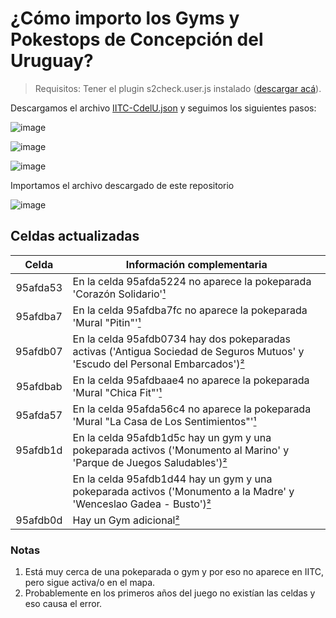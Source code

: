 # ¿Cómo importo los Gyms y Pokestops de Concepción del Uruguay?

> Requisitos: Tener el plugin s2check.user.js instalado ([descargar acá](https://gist.github.com/5310/c216c40cf6d34834c9cfaad0d820ae4d)).

Descargamos el archivo [IITC-CdelU.json](https://github.com/Wokcito/IITC-CdelU/releases/download/v1.2.0/IITC-CdelU.json) y seguimos los siguientes pasos:

![image](https://user-images.githubusercontent.com/99556533/207217423-82607fbd-8203-452d-bd34-5b2f2d453885.png)

![image](https://user-images.githubusercontent.com/99556533/207221502-55c1667e-e1b1-4afc-90b3-1157da62c91c.png)

![image](https://user-images.githubusercontent.com/99556533/207221600-d965c531-e721-4d4c-9f19-14ef41bdb5e6.png)

Importamos el archivo descargado de este repositorio

![image](https://user-images.githubusercontent.com/99556533/207221653-1fe5d404-885d-4154-87fb-072b19182faa.png)

## Celdas actualizadas

|  Celda   | Información complementaria                                                                                                              |
| :------: | --------------------------------------------------------------------------------------------------------------------------------------- |
| 95afda53 | En la celda 95afda5224 no aparece la pokeparada 'Corazón Solidario'[¹](#notas)                                                          |
| 95afdba7 | En la celda 95afdba7fc no aparece la pokeparada 'Mural "Pitin"'[¹](#notas)                                                              |
| 95afdb07 | En la celda 95afdb0734 hay dos pokeparadas activas ('Antigua Sociedad de Seguros Mutuos' y 'Escudo del Personal Embarcados')[²](#notas) |
| 95afdbab | En la celda 95afdbaae4 no aparece la pokeparada 'Mural "Chica Fit"'[¹](#notas)                                                          |
| 95afda57 | En la celda 95afda56c4 no aparece la pokeparada 'Mural "La Casa de Los Sentimientos"'[¹](#notas)                                        |
| 95afdb1d | En la celda 95afdb1d5c hay un gym y una pokeparada activos ('Monumento al Marino' y 'Parque de Juegos Saludables')[²](#notas)           |
|          | En la celda 95afdb1d44 hay un gym y una pokeparada activos ('Monumento a la Madre' y 'Wenceslao Gadea - Busto')[²](#notas)              |
| 95afdb0d | Hay un Gym adicional[²](#notas)                                                                                                         |

### Notas

1. Está muy cerca de una pokeparada o gym y por eso no aparece en IITC, pero sigue activa/o en el mapa.
2. Probablemente en los primeros años del juego no existían las celdas y eso causa el error.
